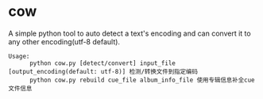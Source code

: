 cow
===

A simple python tool to auto detect a text's encoding and can convert it to any other encoding(utf-8 default).

    Usage:
          python cow.py [detect/convert] input_file [output_encoding(default: utf-8)] 检测/转换文件到指定编码
          python cow.py rebuild cue_file album_info_file 使用专辑信息补全cue文件信息
